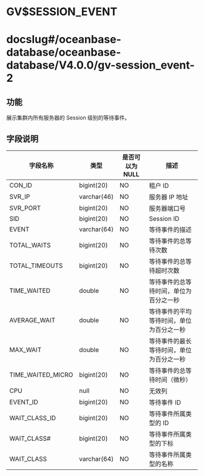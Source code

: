 GV$SESSION_EVENT
=====================================

# docslug#/oceanbase-database/oceanbase-database/V4.0.0/gv-session_event-2

## 功能
展示集群内所有服务器的 Session 级别的等待事件。
## 字段说明
| **字段名称** | **类型** | **是否可以为 NULL** | **描述** |
| --- | --- | --- | --- |
| CON_ID | bigint(20) | NO | 租户 ID |
| SVR_IP | varchar(46) | NO | 服务器 IP 地址 |
| SVR_PORT | bigint(20) | NO | 服务器端口号 |
| SID | bigint(20) | NO | Session ID |
| EVENT | varchar(64) | NO | 等待事件的描述 |
| TOTAL_WAITS | bigint(20) | NO | 等待事件的总等待次数 |
| TOTAL_TIMEOUTS | bigint(20) | NO | 等待事件的总等待超时次数 |
| TIME_WAITED | double | NO | 等待事件的总等待时间，单位为百分之一秒 |
| AVERAGE_WAIT | double | NO | 等待事件的平均等待时间，单位为百分之一秒 |
| MAX_WAIT | double | NO | 等待事件的最长等待时间，单位为百分之一秒 |
| TIME_WAITED_MICRO | bigint(20) | NO | 等待事件的总等待时间（微秒）  |
| CPU | null | NO | 无效列 |
| EVENT_ID | bigint(20) | NO | 等待事件 ID |
| WAIT_CLASS_ID | bigint(20) | NO | 等待事件所属类型的 ID |
| WAIT_CLASS# | bigint(20) | NO | 等待事件所属类型的下标 |
| WAIT_CLASS | varchar(64) | NO | 等待事件所属类型的名称 |